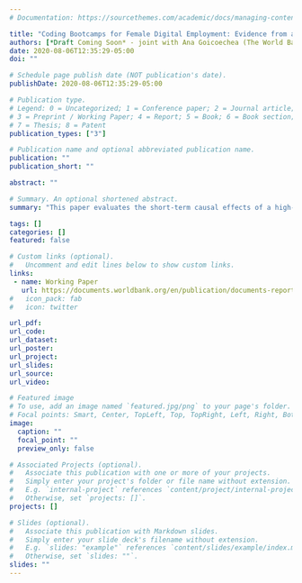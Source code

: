 ```yaml
---
# Documentation: https://sourcethemes.com/academic/docs/managing-content/

title: "Coding Bootcamps for Female Digital Employment: Evidence from an RCT in Argentina and Colombia"
authors: [*Draft Coming Soon* - joint with Ana Goicoechea (The World Bank) and Mushfiq Mobaraq (Yale)]
date: 2020-08-06T12:35:29-05:00
doi: ""

# Schedule page publish date (NOT publication's date).
publishDate: 2020-08-06T12:35:29-05:00

# Publication type.
# Legend: 0 = Uncategorized; 1 = Conference paper; 2 = Journal article;
# 3 = Preprint / Working Paper; 4 = Report; 5 = Book; 6 = Book section;
# 7 = Thesis; 8 = Patent
publication_types: ["3"]

# Publication name and optional abbreviated publication name.
publication: ""
publication_short: ""

abstract: ""

# Summary. An optional shortened abstract.
summary: "This paper evaluates the short-term causal effects of a high-quality, intensive, part-time computer coding bootcamp for women on skill acquisition and employment outcomes. Spots were offered in an oversubscribed coding course to a random subset of applicants in Buenos Aires, Argentina, and Bogota, Colombia. The applicants who were chosen received a scholarship that covered most of the tuition costs of the course. Follow-up data collected shortly after the bootcamp ended indicate that the program increased participants? coding skills, as well as their probability of finding a job in technology. Compared with other jobs, technology jobs are more likely to offer flexible hours and work-from-home arrangements, and generate higher job satisfaction. These results are interpreted as an improvement in overall job quality. Moreover, the paper compares the employment situation of the sample before and during the first months of the COVID-19 outbreak. The evidence indicates that the program increased participants? resilience to a downturn in the labor market."

tags: []
categories: []
featured: false

# Custom links (optional).
#   Uncomment and edit lines below to show custom links.
links:
 - name: Working Paper
   url: https://documents.worldbank.org/en/publication/documents-reports/documentdetail/670761624977598623/coding-bootcamps-for-female-digital-employment-evidence-from-an-rct-in-argentina-and-colombia
#   icon_pack: fab
#   icon: twitter

url_pdf:
url_code:
url_dataset:
url_poster:
url_project:
url_slides:
url_source:
url_video:

# Featured image
# To use, add an image named `featured.jpg/png` to your page's folder. 
# Focal points: Smart, Center, TopLeft, Top, TopRight, Left, Right, BottomLeft, Bottom, BottomRight.
image:
  caption: ""
  focal_point: ""
  preview_only: false

# Associated Projects (optional).
#   Associate this publication with one or more of your projects.
#   Simply enter your project's folder or file name without extension.
#   E.g. `internal-project` references `content/project/internal-project/index.md`.
#   Otherwise, set `projects: []`.
projects: []

# Slides (optional).
#   Associate this publication with Markdown slides.
#   Simply enter your slide deck's filename without extension.
#   E.g. `slides: "example"` references `content/slides/example/index.md`.
#   Otherwise, set `slides: ""`.
slides: ""
---
```

